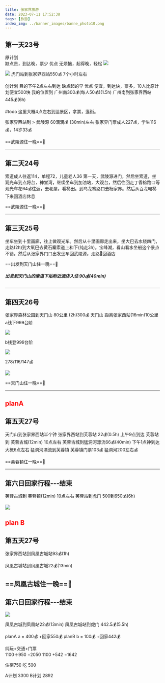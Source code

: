 ```yaml
---
title: 张家界旅游
date: 2023-07-11 17:52:38
tags: [旅游]
index_img: ../banner_images/banne_photo10.png
---
```


## 第一天23号
原计划   
缺点贵，到达晚，票少
优点 无烦恼，起得晚，轻松
![](../images/SAVE_20230711_210236.jpg)

![](../images/SAVE_20230711_210614.jpg)
虎门站到张家界西站550💰    7个小时左右  

创计划   目的下午2点左右到达
缺点起的早
优点 便宜，到达快，票多，10人比原计划便宜500块
我的位置到   广州南300💰(每人50💰)(1.5h)
广州南到张家界西站  445💰(6h)

#todo
这里大概4点左右到达景区，拿票，逛街。

张家界西站到  > 武陵源  60滴滴💰 (30min)左右
张家界门票成人227💰，学生116💰，14岁33💰

==武陵源住一晚==🐷

------------------------------

## 第二天24号
索道成人往返114，单程72，儿童老人36
第一天，武陵源进门，然后坐索道，坐观光车到点将台，神堂湾，继续坐车到加油站，大观台，然后往回走丁香榕路口等观光车花64💰往返，去老屋，看梯田。到乌龙寨路口去杨家界。然后从百龙电梯下来回酒店休息

==武陵源住一晚==🐷

-----------------------------------
## 第三天25号
坐车坐到十里画廊，往上做观光车。然后从十里画廊走出来，坐大巴去水绕四门，走路(2h)到大氧巴去黄石寨索道上和下(纯走3h)。宝峰湖，看山看水坐船这个景点不错。然后从张家界门口出发坐车回武陵源，走路🚶回酒店



==出发到天门山住一晚==🐷

##### 出发到天门山的索道下站附近酒店入住 90💰(40min)
------------------------------

## 第四天26号
张家界森林公园到天门山  80公里 (2h)300💰
天门山  距离张家西站(16min)10公里
a线下999台阶

![](../images/SAVE_20230711_210700.jpg)

b线登999台阶

![](../images/SAVE_20230711_210704.jpg)

278/116/147💰

![](../images/SAVE_20230711_210710.jpg)


==天门山住一晚==🐷

------------------------------

## <font color="#ff0000">planA</font>
## 第五天27号
天门山到张家界西站半个钟
张家界西站到芙蓉站  22💰(0.5h)  上午9点到达
芙蓉站到 芙蓉古城(12min) 10点左右
芙蓉古城到猛洞河漂流66💰(40min)    下午1点钟到达
大概6点左右 猛洞河漂流到芙蓉镇
芙蓉镇门票103💰  猛洞河200左右💰

==芙蓉镇住一晚==🐷

------------------------------
## 第六日回家行程---结束
芙蓉古城到 芙蓉镇(12min) 10点左右
芙蓉站到虎门  500到650💰(6h)


![](../images/SAVE_20230711_210831.jpg)
## <font color="#ff0000">plan B</font>
## 第五天27号 
 张家界西站到凤凰古城站93💰(1h)

凤凰古城站到凤凰古城22💰(13min)


==凤凰古城住一晚==🐷
------------------------------
## 第六日回家行程---结束

![](../images/SAVE_20230711_210853.jpg)


凤凰古城到凤凰站22💰(13min)
凤凰古城站到虎门  442.5💰(5.5h)

planA    a  =  400💰 +回家550💰
planB    b  = 100💰 +回家442💰

纯玩+交通+门票  
 1100＋950 =2050
 1100 +542 =1642

住宿750
吃 500

A计划  3300
B计划  2892